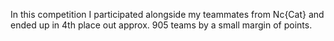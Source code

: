 In this competition I participated alongside my teammates from Nc{Cat} and ended up in 4th place out approx. 905 teams by a small margin of points.
